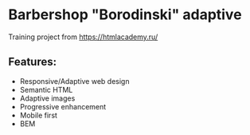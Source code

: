 # Barbershop "Borodinski" adaptive
Training project from https://htmlacademy.ru/

## Features:  
 * Responsive/Adaptive web design   
 * Semantic HTML   
 * Adaptive images
 * Progressive enhancement   
 * Mobile first     
 * BEM
